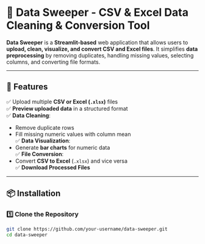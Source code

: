 # 🚀 Data Sweeper - CSV & Excel Data Cleaning & Conversion Tool

**Data Sweeper** is a **Streamlit-based** web application that allows users to **upload, clean, visualize, and convert CSV and Excel files**. It simplifies **data preprocessing** by removing duplicates, handling missing values, selecting columns, and converting file formats.

---

## 🎯 **Features**
✅ Upload multiple **CSV or Excel (`.xlsx`)** files  
✅ **Preview uploaded data** in a structured format  
✅ **Data Cleaning**:
   - Remove duplicate rows
   - Fill missing numeric values with column mean  
✅ **Data Visualization**:
   - Generate **bar charts** for numeric data  
✅ **File Conversion**:
   - Convert **CSV to Excel** (`.xlsx`) and vice versa  
✅ **Download Processed Files**  

---

## 📦 **Installation**
### 1️⃣ **Clone the Repository**
```bash
git clone https://github.com/your-username/data-sweeper.git
cd data-sweeper
